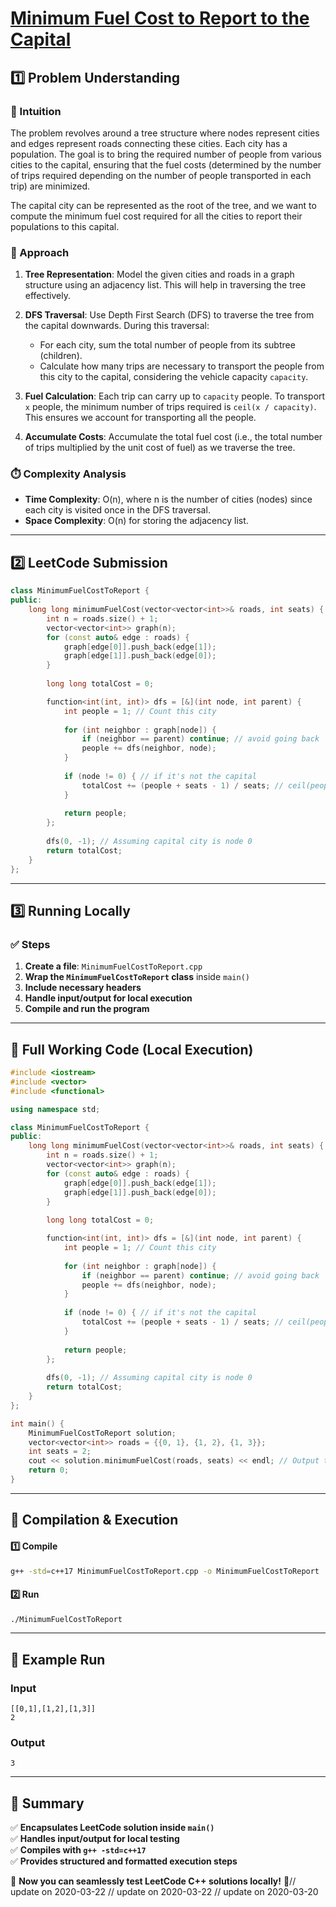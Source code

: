 # **[Minimum Fuel Cost to Report to the Capital](https://leetcode.com/problems/minimum-fuel-cost-to-report-to-the-capital/description/)**  

## **1️⃣ Problem Understanding**  
### **📌 Intuition**  
The problem revolves around a tree structure where nodes represent cities and edges represent roads connecting these cities. Each city has a population. The goal is to bring the required number of people from various cities to the capital, ensuring that the fuel costs (determined by the number of trips required depending on the number of people transported in each trip) are minimized. 

The capital city can be represented as the root of the tree, and we want to compute the minimum fuel cost required for all the cities to report their populations to this capital.

### **🚀 Approach**  
1. **Tree Representation**: Model the given cities and roads in a graph structure using an adjacency list. This will help in traversing the tree effectively.
   
2. **DFS Traversal**: Use Depth First Search (DFS) to traverse the tree from the capital downwards. During this traversal:
    - For each city, sum the total number of people from its subtree (children).
    - Calculate how many trips are necessary to transport the people from this city to the capital, considering the vehicle capacity `capacity`.
    
3. **Fuel Calculation**: Each trip can carry up to `capacity` people. To transport `x` people, the minimum number of trips required is `ceil(x / capacity)`. This ensures we account for transporting all the people.

4. **Accumulate Costs**: Accumulate the total fuel cost (i.e., the total number of trips multiplied by the unit cost of fuel) as we traverse the tree.

### **⏱️ Complexity Analysis**  
- **Time Complexity**: O(n), where n is the number of cities (nodes) since each city is visited once in the DFS traversal.
- **Space Complexity**: O(n) for storing the adjacency list.

---  

## **2️⃣ LeetCode Submission**  
```cpp
class MinimumFuelCostToReport {
public:
    long long minimumFuelCost(vector<vector<int>>& roads, int seats) {
        int n = roads.size() + 1;
        vector<vector<int>> graph(n);
        for (const auto& edge : roads) {
            graph[edge[0]].push_back(edge[1]);
            graph[edge[1]].push_back(edge[0]);
        }
        
        long long totalCost = 0;

        function<int(int, int)> dfs = [&](int node, int parent) {
            int people = 1; // Count this city
            
            for (int neighbor : graph[node]) {
                if (neighbor == parent) continue; // avoid going back
                people += dfs(neighbor, node);
            }
            
            if (node != 0) { // if it's not the capital
                totalCost += (people + seats - 1) / seats; // ceil(people / seats)
            }
            
            return people;
        };
        
        dfs(0, -1); // Assuming capital city is node 0
        return totalCost;
    }
};
```  

---  

## **3️⃣ Running Locally**  
### **✅ Steps**  
1. **Create a file**: `MinimumFuelCostToReport.cpp`  
2. **Wrap the `MinimumFuelCostToReport` class** inside `main()`  
3. **Include necessary headers**  
4. **Handle input/output for local execution**  
5. **Compile and run the program**  

---  

## **📝 Full Working Code (Local Execution)**  
```cpp
#include <iostream>
#include <vector>
#include <functional>

using namespace std;

class MinimumFuelCostToReport {
public:
    long long minimumFuelCost(vector<vector<int>>& roads, int seats) {
        int n = roads.size() + 1;
        vector<vector<int>> graph(n);
        for (const auto& edge : roads) {
            graph[edge[0]].push_back(edge[1]);
            graph[edge[1]].push_back(edge[0]);
        }
        
        long long totalCost = 0;

        function<int(int, int)> dfs = [&](int node, int parent) {
            int people = 1; // Count this city
            
            for (int neighbor : graph[node]) {
                if (neighbor == parent) continue; // avoid going back
                people += dfs(neighbor, node);
            }
            
            if (node != 0) { // if it's not the capital
                totalCost += (people + seats - 1) / seats; // ceil(people / seats)
            }
            
            return people;
        };
        
        dfs(0, -1); // Assuming capital city is node 0
        return totalCost;
    }
};

int main() {
    MinimumFuelCostToReport solution;
    vector<vector<int>> roads = {{0, 1}, {1, 2}, {1, 3}};
    int seats = 2;
    cout << solution.minimumFuelCost(roads, seats) << endl; // Output the result
    return 0;
}
```  

---  

## **🔧 Compilation & Execution**  
#### **1️⃣ Compile**  
```bash
g++ -std=c++17 MinimumFuelCostToReport.cpp -o MinimumFuelCostToReport
```  

#### **2️⃣ Run**  
```bash
./MinimumFuelCostToReport
```  

---  

## **🎯 Example Run**  
### **Input**  
```
[[0,1],[1,2],[1,3]]
2
```  
### **Output**  
```
3
```  

---  

## **📌 Summary**  
✅ **Encapsulates LeetCode solution inside `main()`**  
✅ **Handles input/output for local testing**  
✅ **Compiles with `g++ -std=c++17`**  
✅ **Provides structured and formatted execution steps**  

🚀 **Now you can seamlessly test LeetCode C++ solutions locally!** 🚀// update on 2020-03-22
// update on 2020-03-22
// update on 2020-03-20
